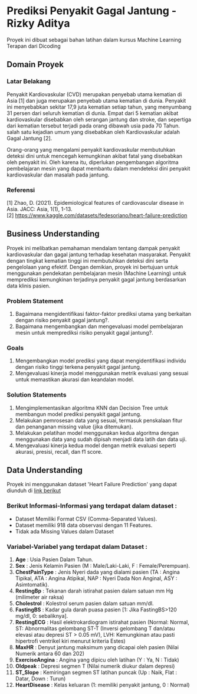# Prediksi Penyakit Gagal Jantung - Rizky Aditya
Proyek ini dibuat sebagai bahan latihan dalam kursus Machine Learning Terapan dari Dicoding

## Domain Proyek
### Latar Belakang
Penyakit Kardiovaskular (CVD) merupakan penyebab utama kematian di Asia [1] dan juga merupakan penyebab utama kematian di dunia. Penyakit ini menyebabkan
sekitar 17,9 juta kematian setiap tahun, yang menyumbang 31 persen dari seluruh kematian di dunia. Empat dari 5 kematian akibat kardiovaskular disebabkan oleh
serangan jantung dan stroke, dan sepertiga dari kematian tersebut terjadi pada orang dibawah usia pada 70 Tahun. salah satu kejadian umum yang disebabkan oleh
Kardiovaskular adalah Gagal Jantung [2].  

Orang-orang yang mengalami penyakit kardiovaskular membutuhkan deteksi dini untuk mencegah kemungkinan akibat fatal yang disebabkan oleh penyakit ini. Oleh karena itu, diperlukan pengembangan algoritma pembelajaran mesin yang dapat membantu dalam mendeteksi dini penyakit kardiovaskular dan masalah pada jantung.



### Referensi
[1] Zhao, D. (2021). Epidemiological features of cardiovascular disease in Asia. JACC: Asia, 1(1), 1-13.  
[2] https://www.kaggle.com/datasets/fedesoriano/heart-failure-prediction

## Business Understanding
Proyek ini melibatkan pemahaman mendalam tentang dampak penyakit kardiovaskular dan gagal jantung terhadap kesehatan masyarakat. Penyakit dengan
tingkat kematian tinggi ini membutuhkan deteksi dini serta pengelolaan yang efektif. Dengan demikian, proyek ini bertujuan untuk menggunakan
pendekatan pembelajaran mesin (Machine Learning) untuk memprediksi kemungkinan terjadinya penyakit gagal jantung berdasarkan data klinis pasien.

### Problem Statement
1. Bagaimana mengidentifikasi faktor-faktor prediksi utama yang berkaitan dengan risiko penyakit gagal jantung?.
2. Bagaimana mengembangkan dan mengevaluasi model pembelajaran mesin untuk memprediksi risiko penyakit gagal jantung?.

### Goals
1. Mengembangkan model prediksi yang dapat mengidentifikasi individu dengan risiko tinggi terkena penyakit gagal jantung.
2. Mengevaluasi kinerja model menggunakan metrik evaluasi yang sesuai untuk memastikan akurasi dan keandalan model.

### Solution Statements
1. Mengimplementasikan algoritma KNN dan Decision Tree untuk membangun model prediksi penyakit gagal jantung.
2. Melakukan pemrosesan data yang sesuai, termasuk penskalaan fitur dan penanganan missing value (jika ditemukan).
3. Melakukan pelatihan model menggunakan kedua algoritma dengan menggunakan data yang sudah dipisah menjadi data latih dan data uji.
4. Mengevaluasi kinerja kedua model dengan metrik evaluasi seperti akurasi, presisi, recall, dan f1 score.

## Data Understanding
Proyek ini menggunakan dataset 'Heart Failure Prediction' yang dapat diunduh di [link berikut](https://www.kaggle.com/datasets/fedesoriano/heart-failure-prediction)
### Berikut Informasi-Informasi yang terdapat dalam dataset :
- Dataset Memiliki Format CSV (Comma-Separated Values).
- Dataset memiliki 918 data observasi dengan 11 Features.
- Tidak ada Missing Values dalam Dataset

### Variabel-Variabel yang terdapat dalam Dataset :
1. **Age** : Usia Pasien Dalam Tahun.
2. **Sex** : Jenis Kelamin Pasien (M : Male/Laki-Laki, F : Female/Perempuan).
3. **ChestPainType** : Jenis Nyeri dada yang dialami pasien (TA : Angina Tipikal, ATA : Angina Atipikal, NAP : Nyeri Dada Non Anginal, ASY : Asimtomatik).
4. **RestingBp** : Tekanan darah istirahat pasien dalam satuan mm Hg (milimeter air raksa)
5. **Cholestrol** : Kolestrol serum pasien dalam satuan mm/dl.
6. **FastingBS** : Kadar gula darah puasa pasien [1: Jika FastingBS>120 mg/dl, 0: sebaliknya].
7. **RestingECG** : Hasil elektrokardiogram istirahat pasien (Normal: Normal, ST: Abnormalitas gelombang ST-T (Inversi gelombang T dan/atau elevasi atau depresi ST > 0.05 mV), LVH: Kemungkinan atau pasti hipertrofi ventrikel kiri menurut kriteria Estes)
8. **MaxHR** : Denyut jantung maksimum yang dicapai oleh pasien (Nilai Numerik antara 60 dan 202)
9. **ExerciseAngina** : Angina yang dipicu oleh latihan (Y : Ya, N : Tidak)
10. **Oldpeak** : Depresi segmen T (Nilai numerik diukur dalam depresi)
11. **ST_Slope** : Kemiringan segmen ST latihan puncak (Up : Naik, Flat : Datar, Down : Turun)
12. **HeartDisease** : Kelas keluaran (1: memiliki penyakit jantung, 0 : Normal)
